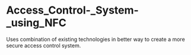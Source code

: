 # Access_Control-_System-_using_NFC
Uses combination of existing technologies in better way to create a more secure access control system.
